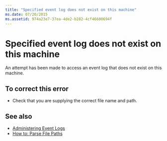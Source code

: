```yaml
---
title: "Specified event log does not exist on this machine"
ms.date: 07/20/2015
ms.assetid: 974a23e7-37ea-4de2-b282-4cf46600694f
---
```

# Specified event log does not exist on this machine
An attempt has been made to access an event log that does not exist on this machine.  
  
## To correct this error  
  
-   Check that you are supplying the correct file name and path.  
  
## See also
- [Administering Event Logs](https://msdn.microsoft.com/library/35f53238-bdd2-417b-acd8-2fd9f7397f18)
- [How to: Parse File Paths](../../visual-basic/developing-apps/programming/drives-directories-files/how-to-parse-file-paths.md)
